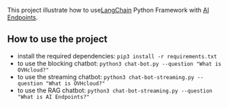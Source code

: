 This project illustrate how to use[LangChain](https://python.langchain.com/v0.2/) Python Framework with [AI Endpoints](https://endpoints.ai.cloud.ovh.net/).

## How to use the project

  - install the required dependencies: `pip3 install -r requirements.txt`
  - to use the blocking chatbot: `python3 chat-bot.py --question "What is OVHcloud?"`
  - to use the streaming chatbot: `python3 chat-bot-streaming.py --question "What is OVHcloud?"`
  - to use the RAG chatbot: `python3 chat-bot-streaming.py --question "What is AI Endpoints?"`